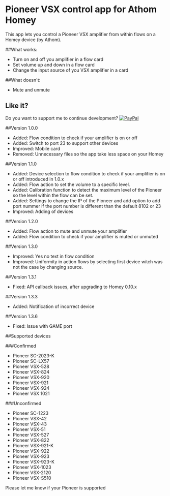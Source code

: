 # Pioneer VSX control app for Athom Homey

This app lets you control a Pioneer VSX amplifier from within flows on a Homey device (by Athom).

##What works:

* Turn on and off you amplifier in a flow card
* Set volume up and down in a flow card
* Change the input source of you VSX amplifier in a card

##What doesn't:

* Mute and unmute

## Like it?

Do you want to support me to continue development?
[![PayPal](https://www.paypalobjects.com/webstatic/en_US/i/btn/png/blue-pill-paypal-34px.png)](http://PayPal.Me/KerkEnIT)

##Version 1.0.0

* Added: Flow condition to check if your amplifier is on or off
* Added: Switch to port 23 to support other devices
* Improved: Mobile card
* Removed: Unnecessary files so the app take less space on your Homey

##Version 1.1.0

* Added: Device selection to flow condition to check if your amplifier is on or off introduced in 1.0.x
* Added: Flow action to set the volume to a specific level.
* Added: Calibration function to detect the maximum level of the Pioneer so the level within the flow can be set.
* Added: Settings to change the IP of the Pioneer and add option to add port nummer if the port number is different than the default 8102 or 23
* Improved: Adding of devices

##Version 1.2.0

* Added: Flow action to mute and unmute your amplifier
* Added: Flow condition to check if your amplifier is muted or unmuted

##Version 1.3.0

* Improved: Yes no text in flow condition
* Improved: Uniformity in action flows by selecting first device witch was not the case by changing source.

##Version 1.3.1

* Fixed: API callback issues, after upgrading to Homey 0.10.x

##Version 1.3.3

* Added: Notification of incorrect device

##Version 1.3.6

* Fixed: Issue with GAME port

##Supported devices

###Confirmed
* Pioneer SC-2023-K
* Pioneer SC-LX57
* Pioneer VSX-528
* Pioneer VSX-824
* Pioneer VSX-920
* Pioneer VSX-921
* Pioneer VSX-924
* Pioneer VSX 1021

###Unconfirmed
* Pioneer SC-1223
* Pioneer VSX-42
* Pioneer VSX-43
* Pioneer VSX-51
* Pioneer VSX-527
* Pioneer VSX-822
* Pioneer VSX-921-K
* Pioneer VSX-922
* Pioneer VSX-923
* Pioneer VSX-923-K
* Pioneer VSX-1023
* Pioneer VSX-2120
* Pioneer VSX-S510

Please let me know if your Pioneer is supported
